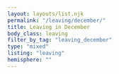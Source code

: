 ```yaml
---
layout: layouts/list.njk
permalink: "/leaving/december/"
title: Leaving in December
body_class: leaving
filter_by_tag: "leaving_december"
type: "mixed"
listing: "leaving"
hemisphere: ""
---
```

